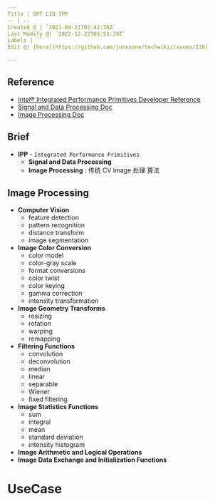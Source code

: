 ```yaml
---
Title | OPT LIB IPP
-- | --
Created @ | `2021-04-21T02:42:26Z`
Last Modify @| `2022-12-22T03:53:29Z`
Labels | ``
Edit @| [here](https://github.com/junxnone/techwiki/issues/226)

---
```

## Reference
- [Intel® Integrated Performance Primitives Developer Reference](https://software.intel.com/content/www/us/en/develop/documentation/ipp-dev-reference/top.html)
- [Signal and Data Processing Doc](https://software.intel.com/content/dam/develop/external/us/en/documents/ipps.pdf)
- [Image Processing Doc](https://software.intel.com/content/dam/develop/external/us/en/documents/ippi.pdf)


## Brief
- **IPP** - `Integrated Performance Primitives`
  - **Signal and Data Processing**
  - **Image Processing** : 传统 CV Image 处理 算法


## Image Processing
- **Computer Vision**
  - feature detection
  - pattern recognition
  - distance transform
  - image segmentation
- **Image Color Conversion**
  - color model
  - color-gray scale
  - format conversions
  - color twist
  - color keying
  - gamma correction
  - intensity transformation
- **Image Geometry Transforms**
  - resizing
  - rotation
  - warping
  - remapping
- **Filtering Functions**
  - convolution 
  - deconvolution 
  - median
  - linear
  - separable
  - Wiener
  - fixed filtering
- **Image Statistics Functions**
  - sum
  - integral
  - mean
  - standard deviation
  - intensity histogram
- **Image Arithmetic and Logical Operations**
- **Image Data Exchange and Initialization Functions**




# UseCase

